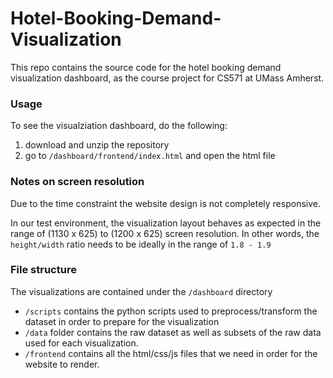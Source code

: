 # Hotel-Booking-Demand-Visualization

This repo contains the source code for the hotel booking demand visualization dashboard, as the course project for CS571 at UMass Amherst.

### Usage

To see the visualziation dashboard, do the following:

1. download and unzip the repository
2. go to `/dashboard/frontend/index.html` and open the html file


### Notes on screen resolution

Due to the time constraint the website design is not completely responsive. 

In our test environment, the visualization layout behaves as expected in the range of (1130 x 625) to (1200 x 625) screen resolution. In other words, the `height/width` ratio needs to be ideally in the range of `1.8 - 1.9`

### File structure

The visualizations are contained under the `/dashboard` directory
 - `/scripts` contains the python scripts used to preprocess/transform the dataset in order to prepare for the visualization
 - `/data` folder contains the raw dataset as well as subsets of the raw data used for each visualization.
 - `/frontend` contains all the html/css/js files that we need in order for the website to render. 